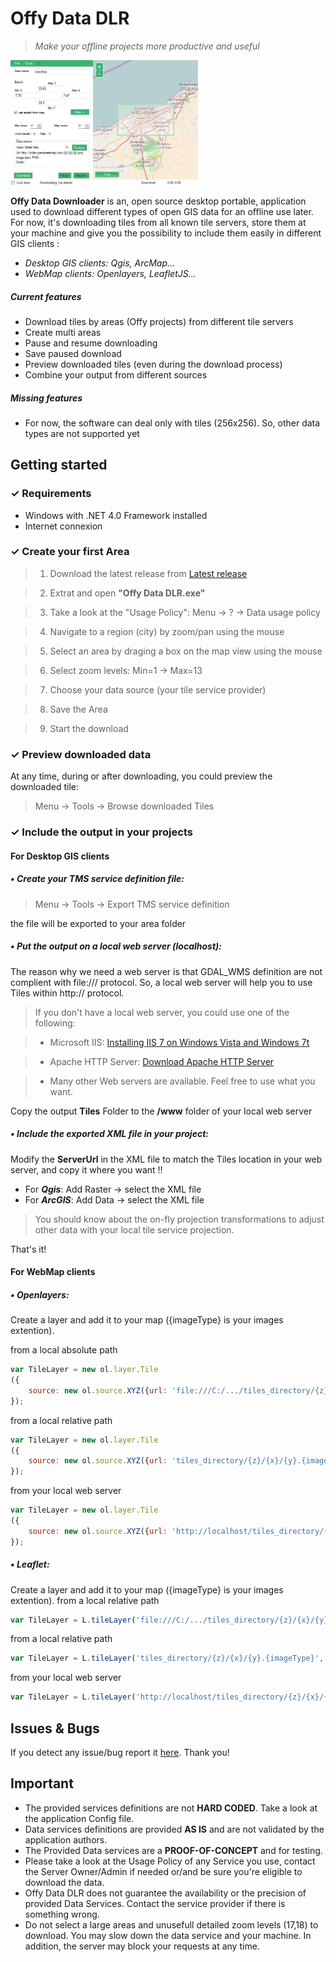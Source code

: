 # Offy Data DLR
>*Make your offline projects more productive and useful*

<img src="https://raw.githubusercontent.com/OffyGIS/Offy-Data-DLR/master/offyapp.JPG" width="300" height="200"/>

**Offy Data Downloader** is an, open source desktop portable, application used to download different types of open GIS data for an offline use later.
For now, it's downloading tiles from all known tile servers, store them at your machine and give you the possibility to include them easily in different GIS clients : 

* *Desktop GIS clients: Qgis, ArcMap...*
* *WebMap clients: Openlayers, LeafletJS...*

##### Current features
* Download tiles by areas (Offy projects) from different tile servers
* Create multi areas
* Pause and resume downloading
* Save paused download
* Preview downloaded tiles (even during the download process)
* Combine your output from different sources

##### Missing features
* For now, the software can deal only with tiles (256x256). So, other data types are not supported yet

## Getting started

### ✓ Requirements
* Windows with .NET 4.0 Framework installed
* Internet connexion

### ✓ Create your first Area
>1. Download the latest release from [Latest release](https://github.com/OffyGIS/Offy-Data-DLR/releases/latest)

>2. Extrat and open **"Offy Data DLR.exe"**

>3. Take a look at the "Usage Policy": Menu -> ? -> Data usage policy

>4. Navigate to a region (city) by zoom/pan using the mouse

>5. Select an area by draging a box on the map view using the mouse

>6. Select zoom levels: Min=1 -> Max=13

>7. Choose your data source (your tile service provider)

>8. Save the Area

>9. Start the download

### ✓ Preview downloaded data
At any time, during or after downloading, you could preview the downloaded tile:

>Menu -> Tools -> Browse downloaded Tiles

### ✓ Include the output in your projects

#### For **Desktop GIS clients**

##### • ***Create your TMS service definition file:***

>Menu -> Tools -> Export TMS service definition

the file will be exported to your area folder

##### • ***Put the output on a local web server (localhost):***
The reason why we need a web server is that GDAL_WMS definition are not complient with file:/// protocol. So, a local web server will help you to use Tiles within http:// protocol.

>If you don't have a local web server, you could use one of the following:

>* Microsoft IIS: [Installing IIS 7 on Windows Vista and Windows 7t](https://www.iis.net/learn/install/installing-iis-7/installing-iis-on-windows-vista-and-windows-7)

>* Apache HTTP Server: [Download Apache HTTP Server](https://httpd.apache.org/download.cgi) 

>* Many other Web servers are available. Feel free to use what you want.

Copy the output **Tiles** Folder to the **/www** folder of your local web server

##### • ***Include the exported XML file in your project:***
Modify the **ServerUrl** in the XML file to match the Tiles location in your web server, and copy it where you want !!

* For ***Qgis***: Add Raster -> select the XML file
* For ***ArcGIS***: Add Data -> select the XML file

>You should know about the on-fly projection transformations to adjust other data with your local tile service projection.

That's it!

#### For **WebMap clients**

##### • ***Openlayers:***
Create a layer and add it to your map ({imageType} is your images extention).

from a local absolute path
```javascript
var TileLayer = new ol.layer.Tile
({
    source: new ol.source.XYZ({url: 'file:///C:/.../tiles_directory/{z}/{x}/{y}.{imageType}'})
});
```
from a local relative path
```javascript
var TileLayer = new ol.layer.Tile
({
    source: new ol.source.XYZ({url: 'tiles_directory/{z}/{x}/{y}.{imageType}'})
});
```
from your local web server
```javascript
var TileLayer = new ol.layer.Tile
({
    source: new ol.source.XYZ({url: 'http://localhost/tiles_directory/{z}/{x}/{y}.{imageType}'})
});
```

##### • ***Leaflet:***
Create a layer and add it to your map ({imageType} is your images extention).
from a local relative path
```javascript
var TileLayer = L.tileLayer('file:///C:/.../tiles_directory/{z}/{x}/{y}.{imageType}', { minZoom: 1, maxZoom: 14 });
```
from a local relative path
```javascript
var TileLayer = L.tileLayer('tiles_directory/{z}/{x}/{y}.{imageType}', { minZoom: 1, maxZoom: 14 });
```
from your local web server
```javascript
var TileLayer = L.tileLayer('http://localhost/tiles_directory/{z}/{x}/{y}.{imageType}', { minZoom: 1, maxZoom: 14 });
```

## Issues & Bugs
If you detect any issue/bug report it [here](https://github.com/OffyGIS/Offy-Data-DLR/issues). Thank you!

## Important

- The provided services definitions are not **HARD CODED**. Take a look at the application Config file.
- Data services definitions are provided **AS IS** and are not validated by the application authors.
- The Provided Data services are a **PROOF-OF-CONCEPT** and for testing.
- Please take a look at the Usage Policy of any Service you use, contact the Server Owner/Admin if needed or/and be sure you're eligible to download the data.
- Offy Data DLR does not guarantee the availability or the precision of provided Data Services. Contact the service provider if there is something wrong.
- Do not select a large areas and unusefull detailed zoom levels (17,18) to download. You may slow down the data service and your machine. In addition, the server may block your requests at any time.
